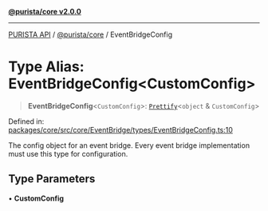 [**@purista/core v2.0.0**](../README.md)

***

[PURISTA API](../../../packages.md) / [@purista/core](../README.md) / EventBridgeConfig

# Type Alias: EventBridgeConfig\<CustomConfig\>

> **EventBridgeConfig**\<`CustomConfig`\>: [`Prettify`](Prettify.md)\<`object` & `CustomConfig`\>

Defined in: [packages/core/src/core/EventBridge/types/EventBridgeConfig.ts:10](https://github.com/puristajs/purista/blob/master/packages/core/src/core/EventBridge/types/EventBridgeConfig.ts#L10)

The config object for an event bridge.
Every event bridge implementation must use this type for configuration.

## Type Parameters

• **CustomConfig**
